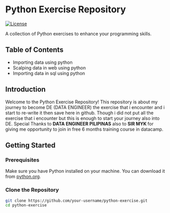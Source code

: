 # Python Exercise Repository

[![License](https://img.shields.io/badge/License-MIT-blue.svg)](LICENSE)

A collection of Python exercises to enhance your programming skills.

## Table of Contents
- Importing data using python
- Scalping data in web using python
- Importing data in sql using python
## Introduction

Welcome to the Python Exercise Repository! This repository is about my journey to become 
DE (DATA ENGINEER) the exercise that i encounter and i start to re-write it then save here in github.
Though i did not put all the exercise that i encounter but this is enough to start your journey also
into DE. Special Thanks to <b>DATA ENGINEER PILIPINAS</b> also to <b>SIR MYK </b>
for giving me opportunity to join in free 6 months training course in datacamp. 

## Getting Started

### Prerequisites

Make sure you have Python installed on your machine. You can download it from [python.org](https://www.python.org/).

### Clone the Repository

```bash
git clone https://github.com/your-username/python-exercise.git
cd python-exercise
